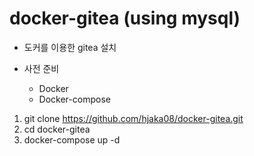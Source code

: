 # docker-gitea (using mysql)

 - 도커를 이용한 gitea 설치
 
  - 사전 준비
      - Docker
      - Docker-compose
 
 1. git clone https://github.com/hjaka08/docker-gitea.git
 2. cd docker-gitea
 3. docker-compose up -d
